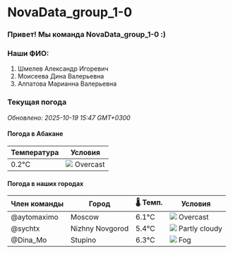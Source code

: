 # NovaData_group_1-0
### Привет! Мы команда NovaData_group_1-0 :)

### Наши ФИО:
1. Шмелев Александр Игоревич
2. Моисеева Дина Валерьевна
3. Алпатова Марианна Валерьевна

### Текущая погода
<!-- WEATHER:START -->
_Обновлено: 2025-10-19 15:47 GMT+0300_

#### Погода в Абакане

| Температура | Условия |
|-------------|----------|
| 0.2°C     | ![](https://cdn.weatherapi.com/weather/64x64/night/122.png) Overcast |

#### Погода в наших городах

| Член команды  | Город               | 🌡️ Темп.  | Условия          |
|---------------|---------------------|-----------|--------------------|
| @aytomaximo    | Moscow              |    6.1°C | ![](https://cdn.weatherapi.com/weather/64x64/day/122.png) Overcast     |
| @sychtx        | Nizhny Novgorod     |    5.4°C | ![](https://cdn.weatherapi.com/weather/64x64/day/116.png) Partly cloudy |
| @Dina_Mo       | Stupino             |    6.3°C | ![](https://cdn.weatherapi.com/weather/64x64/day/248.png) Fog          |

<!-- WEATHER:END -->
